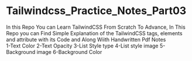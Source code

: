 # Tailwindcss_Practice_Notes_Part03
In this Repo You can Learn TailwindCSS From Scratch To Advance, In This Repo you can Find Simple Explanation of the TailwindCSS tags, elements and attribute with its Code and Along Wiith Handwritten Pdf Notes<br>
1-Text Color
2-Text Opacity
3-List Style type
4-List style image 
5-Background image
6-Background Color
